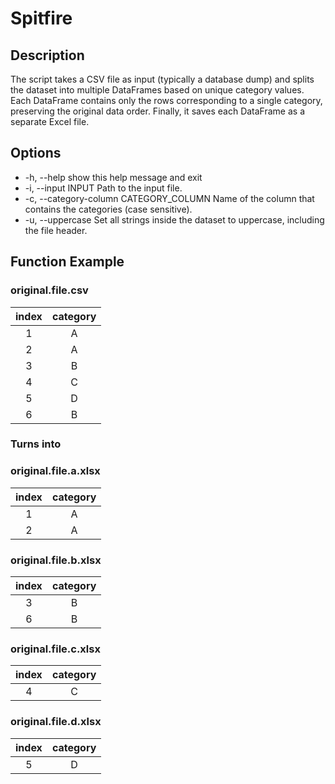 # Spitfire
## Description
The script takes a CSV file as input (typically a database dump) and splits the dataset into multiple DataFrames based on unique category values. 
Each DataFrame contains only the rows corresponding to a single category, preserving the original data order. 
Finally, it saves each DataFrame as a separate Excel file.
## Options
* -h, --help            show this help message and exit
* -i, --input INPUT     Path to the input file.
* -c, --category-column CATEGORY_COLUMN
                        Name of the column that contains the categories (case sensitive).
* -u, --uppercase       Set all strings inside the dataset to uppercase, including the file header.
## Function Example
### original.file.csv
| index |category|
|:-----:|:------:|
|  1    |    A   |
|  2    |    A   |
|  3    |    B   |
|  4    |    C   |
|  5    |    D   |
|  6    |    B   |
### Turns into
### original.file.a.xlsx
| index |category|
|:-----:|:------:|
|  1    |    A   |
|  2    |    A   |
### original.file.b.xlsx
| index |category|
|:-----:|:------:|
|  3    |    B   |
|  6    |    B   |
### original.file.c.xlsx
| index |category|
|:-----:|:------:|
|  4    |    C   |
### original.file.d.xlsx
| index |category|
|:-----:|:------:|
|  5    |    D   |

